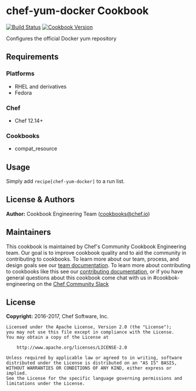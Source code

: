 # chef-yum-docker Cookbook

[![Build Status](https://travis-ci.org/chef-cookbooks/chef-yum-docker.svg?branch=master)](https://travis-ci.org/chef-cookbooks/chef-yum-docker) [![Cookbook Version](https://img.shields.io/cookbook/v/chef-yum-docker.svg)](https://supermarket.chef.io/cookbooks/chef-yum-docker)

Configures the official Docker yum repository

## Requirements

### Platforms

- RHEL and derivatives
- Fedora

### Chef

- Chef 12.14+

### Cookbooks

- compat_resource

## Usage

Simply add `recipe[chef-yum-docker]` to a run list.

## License & Authors

**Author:** Cookbook Engineering Team ([cookbooks@chef.io](mailto:cookbooks@chef.io))

## Maintainers

This cookbook is maintained by Chef's Community Cookbook Engineering team. Our goal is to improve cookbook quality and to aid the community in contributing to cookbooks. To learn more about our team, process, and design goals see our [team documentation](https://github.com/chef-cookbooks/community_cookbook_documentation/blob/master/COOKBOOK_TEAM.MD). To learn more about contributing to cookbooks like this see our [contributing documentation](https://github.com/chef-cookbooks/community_cookbook_documentation/blob/master/CONTRIBUTING.MD), or if you have general questions about this cookbook come chat with us in #cookbok-engineering on the [Chef Community Slack](http://community-slack.chef.io/)

## License

**Copyright:** 2016-2017, Chef Software, Inc.

```
Licensed under the Apache License, Version 2.0 (the "License");
you may not use this file except in compliance with the License.
You may obtain a copy of the License at

    http://www.apache.org/licenses/LICENSE-2.0

Unless required by applicable law or agreed to in writing, software
distributed under the License is distributed on an "AS IS" BASIS,
WITHOUT WARRANTIES OR CONDITIONS OF ANY KIND, either express or implied.
See the License for the specific language governing permissions and
limitations under the License.
```
